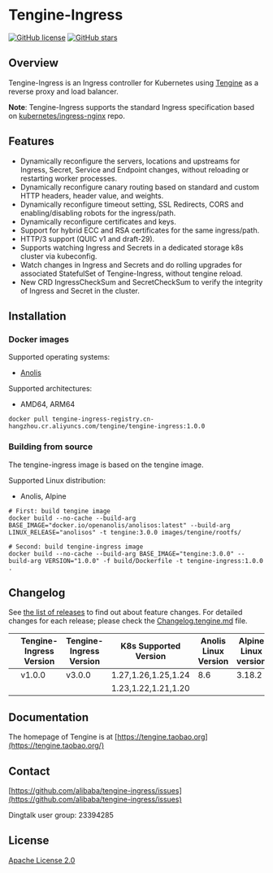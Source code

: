 # Tengine-Ingress

[![GitHub license](https://img.shields.io/github/license/alibaba/tengine-ingress.svg)](https://github.com/alibaba/tengine-ingress/blob/main/LICENSE)
[![GitHub stars](https://img.shields.io/badge/contributions-welcome-orange.svg)](https://github.com/alibaba/tengine-ingress/blob/main/CONTRIBUTING.md)


## Overview

Tengine-Ingress is an Ingress controller for Kubernetes using [Tengine](https://github.com/alibaba/tengine) as a reverse proxy and load balancer.

**Note**: Tengine-Ingress supports the standard Ingress specification based on [kubernetes/ingress-nginx](https://github.com/kubernetes/ingress-nginx) repo.


## Features

* Dynamically reconfigure the servers, locations and upstreams for Ingress, Secret, Service and Endpoint changes, without reloading or restarting worker processes.
* Dynamically reconfigure canary routing based on standard and custom HTTP headers, header value, and weights.
* Dynamically reconfigure timeout setting, SSL Redirects, CORS and enabling/disabling robots for the ingress/path.
* Dynamically reconfigure certificates and keys.
* Support for hybrid ECC and RSA certificates for the same ingress/path.
* HTTP/3 support (QUIC v1 and draft-29).
* Supports watching Ingress and Secrets in a dedicated storage k8s cluster via kubeconfig.
* Watch changes in Ingress and Secrets and do rolling upgrades for associated StatefulSet of Tengine-Ingress, without tengine reload.
* New CRD IngressCheckSum and SecretCheckSum to verify the integrity of Ingress and Secret in the cluster.


## Installation

### Docker images
Supported operating systems:
* [Anolis](https://hub.docker.com/r/openanolis/anolisos)

Supported architectures:
* AMD64, ARM64
```
docker pull tengine-ingress-registry.cn-hangzhou.cr.aliyuncs.com/tengine/tengine-ingress:1.0.0
```

### Building from source
The tengine-ingress image is based on the tengine image.

Supported Linux distribution:
* Anolis, Alpine
```
# First: build tengine image
docker build --no-cache --build-arg BASE_IMAGE="docker.io/openanolis/anolisos:latest" --build-arg LINUX_RELEASE="anolisos" -t tengine:3.0.0 images/tengine/rootfs/

# Second: build tengine-ingress image
docker build --no-cache --build-arg BASE_IMAGE="tengine:3.0.0" --build-arg VERSION="1.0.0" -f build/Dockerfile -t tengine-ingress:1.0.0 .
```
## Changelog

See [the list of releases](https://github.com/alibaba/tengine-ingress/releases) to find out about feature changes.
For detailed changes for each release; please check the [Changelog.tengine.md](Changelog.tengine.md) file.

|    | Tengine-Ingress Version | Tengine-Ingress Version | K8s Supported Version | Anolis Linux Version | Alpine Linux version | Helm Chart Version |
|:--:|-------------------------|-------------------------|-----------------------|----------------------|----------------------|--------------------|
|    | v1.0.0                  | v3.0.0                  |  1.27,1.26,1.25,1.24  | 8.6                  | 3.18.2               |                    |
|    |                         |                         |  1.23,1.22,1.21,1.20  |                      |                      |                    |


## Documentation

The homepage of Tengine is at [https://tengine.taobao.org](https://tengine.taobao.org/)

## Contact

[https://github.com/alibaba/tengine-ingress/issues](https://github.com/alibaba/tengine-ingress/issues)

Dingtalk user group: 23394285


## License

[Apache License 2.0](https://github.com/alibaba/tengine-ingress/blob/main/LICENSE)
